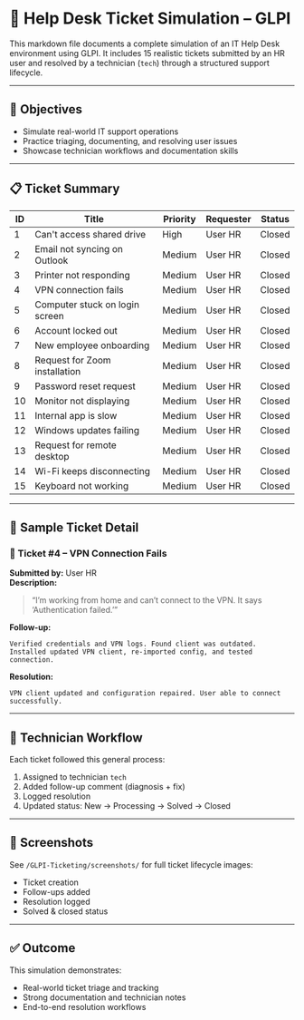 
# 🧾 Help Desk Ticket Simulation – GLPI

This markdown file documents a complete simulation of an IT Help Desk environment using GLPI. It includes 15 realistic tickets submitted by an HR user and resolved by a technician (`tech`) through a structured support lifecycle.

---

## 🎯 Objectives

- Simulate real-world IT support operations
- Practice triaging, documenting, and resolving user issues
- Showcase technician workflows and documentation skills

---

## 📋 Ticket Summary

| ID | Title                          | Priority | Requester | Status  |
|----|--------------------------------|----------|-----------|---------|
| 1  | Can't access shared drive      | High     | User HR   | Closed  |
| 2  | Email not syncing on Outlook   | Medium   | User HR   | Closed  |
| 3  | Printer not responding         | Medium   | User HR   | Closed  |
| 4  | VPN connection fails           | Medium   | User HR   | Closed  |
| 5  | Computer stuck on login screen | Medium   | User HR   | Closed  |
| 6  | Account locked out             | Medium   | User HR   | Closed  |
| 7  | New employee onboarding        | Medium   | User HR   | Closed  |
| 8  | Request for Zoom installation  | Medium   | User HR   | Closed  |
| 9  | Password reset request         | Medium   | User HR   | Closed  |
| 10 | Monitor not displaying         | Medium   | User HR   | Closed  |
| 11 | Internal app is slow           | Medium   | User HR   | Closed  |
| 12 | Windows updates failing        | Medium   | User HR   | Closed  |
| 13 | Request for remote desktop     | Medium   | User HR   | Closed  |
| 14 | Wi-Fi keeps disconnecting      | Medium   | User HR   | Closed  |
| 15 | Keyboard not working           | Medium   | User HR   | Closed  |

---

## 🧪 Sample Ticket Detail

### 🎫 Ticket #4 – VPN Connection Fails

**Submitted by:** User HR  
**Description:**  
> “I’m working from home and can’t connect to the VPN. It says ‘Authentication failed.’”

**Follow-up:**  
```
Verified credentials and VPN logs. Found client was outdated. Installed updated VPN client, re-imported config, and tested connection.
```

**Resolution:**  
```
VPN client updated and configuration repaired. User able to connect successfully.
```

---

## 🔁 Technician Workflow

Each ticket followed this general process:

1. Assigned to technician `tech`
2. Added follow-up comment (diagnosis + fix)
3. Logged resolution
4. Updated status: New → Processing → Solved → Closed

---

## 📸 Screenshots

See `/GLPI-Ticketing/screenshots/` for full ticket lifecycle images:
- Ticket creation
- Follow-ups added
- Resolution logged
- Solved & closed status

---

## ✅ Outcome

This simulation demonstrates:
- Real-world ticket triage and tracking
- Strong documentation and technician notes
- End-to-end resolution workflows
